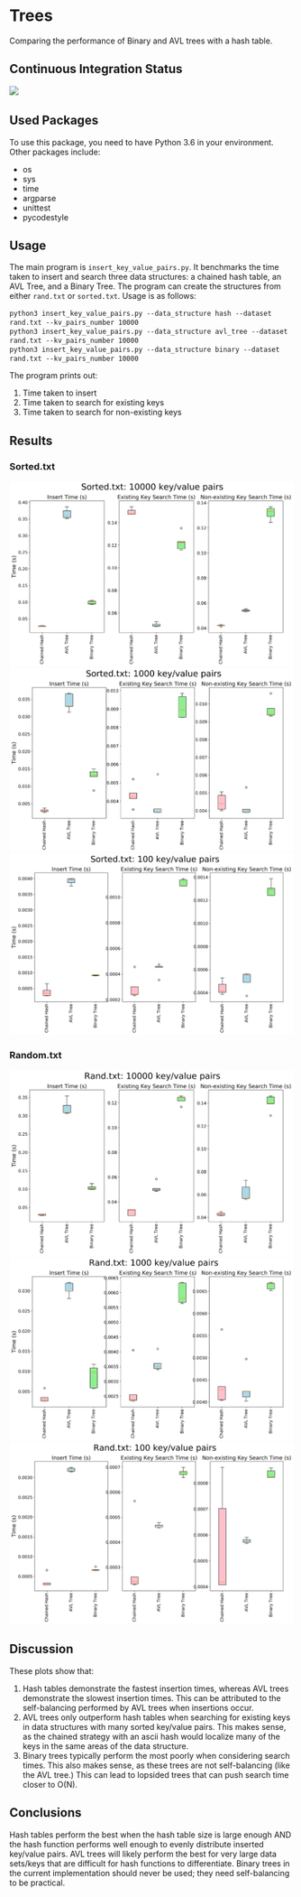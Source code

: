 # Trees
Comparing the performance of Binary and AVL trees with a hash table.

## Continuous Integration Status
![](https://travis-ci.com/cu-swe4s-fall-2019/trees-rymo1354.svg?branch=master)

## Used Packages
To use this package, you need to have Python 3.6 in your environment. Other packages include:
* os
* sys
* time
* argparse
* unittest
* pycodestyle

## Usage
The main program is `insert_key_value_pairs.py`. It benchmarks the time taken to insert and search three data structures: a chained hash table, an AVL Tree, and a Binary Tree. The program can create the structures from either `rand.txt` or `sorted.txt`. Usage is as follows: 

```
python3 insert_key_value_pairs.py --data_structure hash --dataset rand.txt --kv_pairs_number 10000
python3 insert_key_value_pairs.py --data_structure avl_tree --dataset rand.txt --kv_pairs_number 10000
python3 insert_key_value_pairs.py --data_structure binary --dataset rand.txt --kv_pairs_number 10000
```

The program prints out:
1. Time taken to insert
2. Time taken to search for existing keys
3. Time taken to search for non-existing keys

## Results

### Sorted.txt

![](plots/Sorted_10000.png)
![](plots/Sorted_1000.png)
![](plots/Sorted_100.png)

### Random.txt

![](plots/Rand_10000.png)
![](plots/Rand_1000.png)
![](plots/Rand_100.png)

## Discussion
These plots show that:
1. Hash tables demonstrate the fastest insertion times, whereas AVL trees demonstrate the slowest insertion times. This can be attributed to the self-balancing performed by AVL trees when insertions occur.
2. AVL trees only outperform hash tables when searching for existing keys in data structures with many sorted key/value pairs. This makes sense, as the chained strategy with an ascii hash would localize many of the keys in the same areas of the data structure.
3. Binary trees typically perform the most poorly when considering search times. This also makes sense, as these trees are not self-balancing (like the AVL tree.) This can lead to lopsided trees that can push search time closer to O(N). 

## Conclusions
Hash tables perform the best when the hash table size is large enough AND the hash function performs well enough to evenly distribute inserted key/value pairs. AVL trees will likely perform the best for very large data sets/keys that are difficult for hash functions to differentiate. Binary trees in the current implementation should never be used; they need self-balancing to be practical.  
